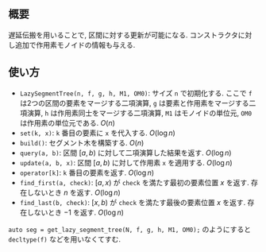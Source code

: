 ## 概要

遅延伝搬を用いることで, 区間に対する更新が可能になる. コンストラクタに対し追加で作用素モノイドの情報も与える.

## 使い方

* `LazySegmentTree(n, f, g, h, M1, OM0)`: サイズ `n` で初期化する. ここで `f` は2つの区間の要素をマージする二項演算, `g` は要素と作用素をマージする二項演算, `h` は作用素同士をマージする二項演算, `M1` はモノイドの単位元, `OM0` は作用素の単位元である. $O(n)$
* `set(k, x)`: `k` 番目の要素に `x` を代入する. $O(\log n)$
* `build()`: セグメント木を構築する. $O(n)$
* `query(a, b)`: 区間 $[a, b)$ に対して二項演算した結果を返す. $O(\log n)$
* `update(a, b, x)`: 区間 $[a, b)$ に対して作用素 `x` を適用する. $O(\log n)$
* `operator[k]`: `k` 番目の要素を返す. $O(\log n)$
* `find_first(a, check)`: $[a,x)$ が `check` を満たす最初の要素位置 $x$ を返す. 存在しないとき $n$ を返す. $O(\log n)$
* `find_last(b, check)`: $[x,b)$ が `check` を満たす最後の要素位置 $x$ を返す. 存在しないとき $-1$ を返す. $O(\log n)$

`auto seg = get_lazy_segment_tree(N, f, g, h, M1, OM0);` のようにすると `decltype(f)` などを用いなくてすむ.
